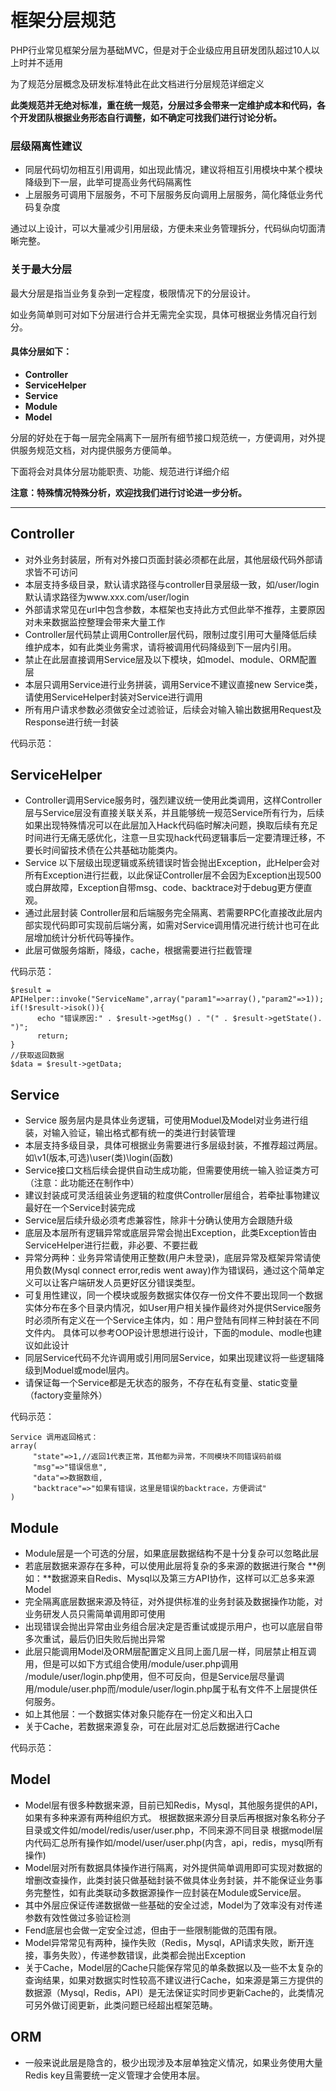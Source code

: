 # 框架分层规范

PHP行业常见框架分层为基础MVC，但是对于企业级应用且研发团队超过10人以上时并不适用

为了规范分层概念及研发标准特此在此文档进行分层规范详细定义

**此类规范并无绝对标准，重在统一规范，分层过多会带来一定维护成本和代码，各个开发团队根据业务形态自行调整，如不确定可找我们进行讨论分析。**

### 层级隔离性建议

* 同层代码切勿相互引用调用，如出现此情况，建议将相互引用模块中某个模块降级到下一层，此举可提高业务代码隔离性
* 上层服务可调用下层服务，不可下层服务反向调用上层服务，简化降低业务代码复杂度

通过以上设计，可以大量减少引用层级，方便未来业务管理拆分，代码纵向切面清晰完整。

### 关于最大分层

最大分层是指当业务复杂到一定程度，极限情况下的分层设计。

如业务简单则可对如下分层进行合并无需完全实现，具体可根据业务情况自行划分。

#### 具体分层如下：

* **Controller**
* **ServiceHelper**
* **Service**
* **Module**
* **Model**

分层的好处在于每一层完全隔离下一层所有细节接口规范统一，方便调用，对外提供服务规范文档，对内提供服务方便简单。

下面将会对具体分层功能职责、功能、规范进行详细介绍

**注意：特殊情况特殊分析，欢迎找我们进行讨论进一步分析。**

---

## Controller

* 对外业务封装层，所有对外接口页面封装必须都在此层，其他层级代码外部请求皆不可访问
* 本层支持多级目录，默认请求路径与controller目录层级一致，如/user/login默认请求路径为www.xxx.com/user/login
* 外部请求常见在url中包含参数，本框架也支持此方式但此举不推荐，主要原因对未来数据监控整理会带来大量工作
* Controller层代码禁止调用Controller层代码，限制过度引用可大量降低后续维护成本，如有此类业务需求，请将被调用代码降级到下一层内引用。
* 禁止在此层直接调用Service层及以下模块，如model、module、ORM配置层
* 本层只调用Service进行业务拼装，调用Service不建议直接new Service类，请使用ServiceHelper封装对Service进行调用
* 所有用户请求参数必须做安全过滤验证，后续会对输入输出数据用Request及Response进行统一封装

代码示范：

## ServiceHelper

* Controller调用Service服务时，强烈建议统一使用此类调用，这样Controller层与Service层没有直接关联关系，并且能够统一规范Service所有行为，后续如果出现特殊情况可以在此层加入Hack代码临时解决问题，换取后续有充足时间进行无痛无感优化，注意一旦实现hack代码逻辑事后一定要清理迁移，不要长时间留技术债在公共基础功能类内。
* Service 以下层级出现逻辑或系统错误时皆会抛出Exception，此Helper会对所有Exception进行拦截，以此保证Controller层不会因为Exception出现500或白屏故障，Exception自带msg、code、backtrace对于debug更方便直观。
* 通过此层封装 Controller层和后端服务完全隔离、若需要RPC化直接改此层内部实现代码即可实现前后端分离，如需对Service调用情况进行统计也可在此层增加统计分析代码等操作。
* 此层可做服务熔断，降级，cache，根据需要进行拦截管理

代码示范：

```
$result = APIHelper::invoke("ServiceName",array("param1"=>array(),"param2"=>1));
if(!$result->isok()){
      echo "错误原因:" . $result->getMsg() . "(" . $result->getState(). ")";
      return;
}
//获取返回数据
$data = $result->getData;
```

## Service

* Service 服务层内是具体业务逻辑，可使用Moduel及Model对业务进行组装，对输入验证，输出格式都有统一的类进行封装管理
* 本层支持多级目录，具体可根据业务需要进行多层级封装，不推荐超过两层。如\v1\(版本,可选\)\user\(类\)\login\(函数\)
* Service接口文档后续会提供自动生成功能，但需要使用统一输入验证类方可（注意：此功能还在制作中）
* 建议封装成可灵活组装业务逻辑的粒度供Controller层组合，若牵扯事物建议最好在一个Service封装完成
* Service层后续升级必须考虑兼容性，除非十分确认使用方会跟随升级
* 底层及本层所有逻辑异常或底层异常会抛出Exception，此类Exception皆由ServiceHelper进行拦截，非必要、不要拦截
* 异常分两种：业务异常请使用正整数\(用户未登录\)，底层异常及框架异常请使用负数\(Mysql connect error,redis went away\)作为错误码，通过这个简单定义可以让客户端研发人员更好区分错误类型。
* 可复用性建议，同一个模块或服务数据实体仅存一份文件不要出现同一个数据实体分布在多个目录内情况，如User用户相关操作最终对外提供Service服务时必须所有定义在一个Service主体内，如：用户登陆有同样三种封装在不同文件内。
  具体可以参考OOP设计思想进行设计，下面的module、modle也建议如此设计
* 同层Service代码不允许调用或引用同层Service，如果出现建议将一些逻辑降级到Moduel或model层内。
* 请保证每一个Service都是无状态的服务，不存在私有变量、static变量（factory变量除外）

代码示范：

```
Service 调用返回格式：
array(
     "state"=>1,//返回1代表正常，其他都为异常，不同模块不同错误码前缀
     "msg"=>"错误信息",
     "data"=>数据数组,
     "backtrace"=>"如果有错误，这里是错误的backtrace，方便调试"
)
```

## Module

* Module层是一个可选的分层，如果底层数据结构不是十分复杂可以忽略此层
* 若底层数据来源存在多种，可以使用此层将复杂的多来源的数据进行聚合
  **例如：**数据源来自Redis、Mysql以及第三方API协作，这样可以汇总多来源Model
* 完全隔离底层数据来源及特征，对外提供标准的业务封装及数据操作功能，对业务研发人员只需简单调用即可使用
* 出现错误会抛出异常由业务组合层决定是否重试或提示用户，也可以底层自带多次重试，最后仍旧失败后抛出异常
* 此层只能调用Model及ORM层配置定义且同上面几层一样，同层禁止相互调用，但是可以如下方式组合使用/module/user.php调用 /module/user/login.php使用，但不可反向，但是Service层尽量调用/module/user.php而/module/user/login.php属于私有文件不上层提供任何服务。
* 如上其他层：一个数据实体对象只能存在一份定义和出入口
* 关于Cache，若数据来源复杂，可在此层对汇总后数据进行Cache

代码示范：

## Model

* Model层有很多种数据来源，目前已知Redis，Mysql，其他服务提供的API，如果有多种来源有两种组织方式。
  根据数据来源分目录后再根据对象名称分子目录或文件如/model/redis/user/user.php，不同来源不同目录
  根据model层内代码汇总所有操作如/model/user/user.php\(内含，api，redis，mysql所有操作\)
* Model层对所有数据具体操作进行隔离，对外提供简单调用即可实现对数据的增删改查操作，此类封装只做基础封装不做具体业务封装，并不能保证业务事务完整性，如有此类联动多数据源操作一应封装在Module或Service层。
* 其中外层应保证传递数据做一些基础的安全过滤，Model为了效率没有对传递参数有效性做过多验证检测
* Fend底层也会做一定安全过滤，但由于一些限制能做的范围有限。
* Model异常常见有两种，操作失败（Redis，Mysql，API请求失败，断开连接，事务失败），传递参数错误，此类都会抛出Exception
* 关于Cache，Model层的Cache只能保存常见的单条数据以及一些不太复杂的查询结果，如果对数据实时性较高不建议进行Cache，如来源是第三方提供的数据源（Mysql，Redis，API）是无法保证实时同步更新Cache的，此类情况可另外做订阅更新，此类问题已经超出框架范畴。

## ORM

* 一般来说此层是隐含的，极少出现涉及本层单独定义情况，如果业务使用大量Redis key且需要统一定义管理才会使用本层。



